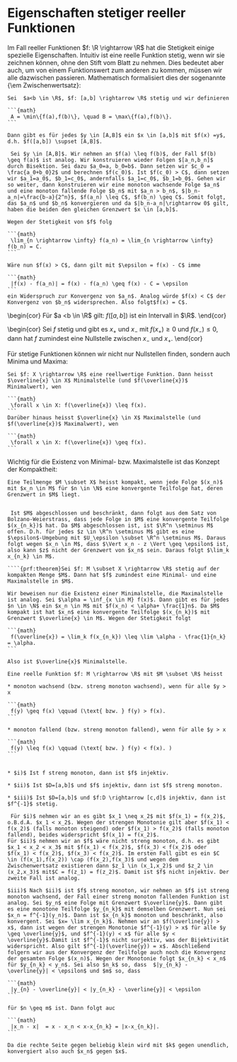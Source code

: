 # Eigenschaften stetiger reeller Funktionen

Im Fall reeller Funktionen $f: \R \rightarrow \R$ hat die Stetigkeit einige spezielle Eigenschaften. Intuitiv ist eine reelle Funktion stetig, wenn wir sie zeichnen können, ohne den Stift vom Blatt zu nehmen. Dies bedeutet aber auch, um von einem Funktionswert zum anderen zu kommen, müssen wir alle dazwischen passieren. Mathematisch formalisiert dies der sogenannte {\em Zwischenwertsatz}:

````{prf:theorem}
Sei  $a<b \in \R$, $f: [a,b] \rightarrow \R$ stetig und wir definieren

```{math}
 A = \min\{f(a),f(b)\}, \quad B = \max\{f(a),f(b)\}.
```

Dann gibt es für jedes $y \in [A,B]$ ein $x \in [a,b]$ mit $f(x) =y$, d.h. $f([a,b]) \supset [A,B]$.
````

````{prf:proof}
 Sei $y \in [A,B]$. Wir nehmen an $f(a) \leq f(b)$, der Fall $f(b) \geq f(a)$ ist analog. Wir konstruieren wieder Folgen $[a_n,b_n]$ durch Bisektion. Sei dazu $a_0=a, b_0=b$. Dann setzen wir $c_0 = \frac{a_0+b_0}2$ und berechnen $f(c_0)$. Ist $f(c_0) > C$, dann setzen wir $a_1=a_0$, $b_1=c_0$, andernfalls $a_1=c_0$, $b_1=b_0$. Gehen wir so weiter, dann konstruieren wir eine monoton wachsende Folge $a_n$ und eine monoton fallende Folge $b_n$ mit $a_n > b_n$, $|b_n-a_n|=\frac{b-a}{2^n}$, $f(a_n) \leq C$, $f(b_n) \geq C$. Somit folgt, das $a_n$ und $b_n$ konvergieren und da $|b_n-a_n|\rightarrow 0$ gilt, haben die beiden den gleichen Grenzwert $x \in [a,b]$.

Wegen der Stetigkeit von $f$ folg

```{math}
 \lim_{n \rightarrow \infty} f(a_n) = \lim_{n \rightarrow \infty} f(b_n) = C.
```

Wäre nun $f(x) > C$, dann gilt mit $\epsilon = f(x) - C$ imme

```{math}
 |f(x) - f(a_n)| = f(x) - f(a_n) \geq f(x) - C = \epsilon
```
ein Widerspruch zur Konvergenz von $a_n$. Analog würde $f(x) < C$ der Konvergenz von $b_n$ widersprechen. Also folgt$f(x) = C$.
````

\begin{cor}
Für $a <b \in \R$ gilt: $f([a,b])$ ist ein Intervall in $\R$.
\end{cor}

\begin{cor}
Sei $f$ stetig und gibt es $x_+$ und $x_-$ mit $f(x_+) \geq 0$ und $f(x_-) \leq 0$, dann hat $f$ zumindest eine Nullstelle zwischen $x_-$ und $x_+$.
\end{cor}

Für stetige Funktionen können wir nicht nur Nullstellen finden, sondern auch Minima und Maxima:

````{prf:definition}
Sei $f: X \rightarrow \R$ eine reellwertige Funktion. Dann heisst $\overline{x} \in X$ Minimalstelle (und $f(\overline{x})$ Minimalwert), wen

```{math}
 \forall x \in X: f(\overline{x}) \leq f(x).
```
Darüber hinaus heisst $\overline{x} \in X$ Maximalstelle (und $f(\overline{x})$ Maximalwert), wen

```{math}
 \forall x \in X: f(\overline{x}) \geq f(x).
```
````

Wichtig für die Existenz von Minimal- bzw. Maximalstelle ist das Konzept der Kompaktheit:

````{prf:definition}
Eine Teilmenge $M \subset X$ heisst kompakt, wenn jede Folge $(x_n)$ mit $x_n \in M$ für $n \in \N$ eine konvergente Teilfolge hat, deren Grenzwert in $M$ liegt.
````

````{prf:theorem}$M \subset \R^n$ ist genau dann kompakt, wenn $M$ abgeschlossen und beschränkt ist.
````

````{prf:proof}
 Ist $M$ abgeschlossen und beschränkt, dann folgt aus dem Satz von Bolzano-Weierstrass, dass jede Folge in $M$ eine konvergente Teilfolge $(x_{n_k})$ hat. Da $M$ abgeschlossen ist, ist $\R^n \setminus M$ offen. D.h. für jedes $z \in \R^n \setminus M$ gibt es eine $\epsilon$-Umgebung mit $U_\epsilon \subset \R^n \setminus M$. Daraus folgt wegen $x_n \in M$, dass $\Vert x_n - z \Vert \geq \epsilon$ ist, also kann $z$ nicht der Grenzwert von $x_n$ sein. Daraus folgt $\lim_k x_{n_k} \in M$.

````{prf:theorem}Sei $f: M \subset X \rightarrow \R$ stetig auf der kompakten Menge $M$. Dann hat $f$ zumindest eine Minimal- und eine Maximalstelle in $M$.
````

````{prf:proof}
Wir beweisen nur die Existenz einer Minimalstelle, die Maximalstelle ist analog. Sei $\alpha = \inf_{x \in M} f(x)$. Dann gibt es für jedes $n \in \N$ ein $x_n \in M$ mit $f(x_n) < \alpha+ \frac{1}n$. Da $M$ kompakt ist hat $x_n$ eine konvergente Teilfolge $(x_{n_k})$ mit Grenzwert $\overline{x} \in M$. Wegen der Stetigkeit folgt

```{math}
 f(\overline{x}) = \lim_k f(x_{n_k}) \leq \lim \alpha - \frac{1}{n_k} = \alpha.
```

Also ist $\overline{x}$ Minimalstelle.
````

````{prf:definition}
Eine reelle Funktion $f: M \rightarrow \R$ mit $M \subset \R$ heisst

* monoton wachsend (bzw. streng monoton wachsend), wenn für alle $y > x

```{math}
 f(y) \geq f(x) \qquad (\text{ bzw. } f(y) > f(x).
```

* monoton fallend (bzw. streng monoton fallend), wenn für alle $y > x

```{math}
 f(y) \leq f(x) \qquad (\text{ bzw. } f(y) < f(x). )
```

````

````{prf:theorem} Für $D \subset \R$ und $f: D \rightarrow \R$ gelten die folgenden Eigenschaften:

* $i)$ Ist f streng monoton, dann ist $f$ injektiv.

* $ii)$ Ist $D=[a,b]$ und $f$ injektiv, dann ist $f$ streng monoton.

* $iii)$ Ist $D=[a,b]$ und $f:D \rightarrow [c,d]$ injektiv, dann ist $f^{-1}$ stetig.
````

````{prf:proof}
 Für $i)$ nehmen wir an es gibt $x_1 \neq x_2$ mit $f(x_1) = f(x_2)$, o.B.d.A. $x_1 < x_2$. Wegen der strengen Monotonie gilt aber $f(x_1) < f(x_2)$ (falls monoton steigend) oder $f(x_1) > f(x_2)$ (falls monoton fallend), beides widerspricht $f(x_1) = f(x_2)$.
Für $ii)$ nehmen wir an $f$ wäre nicht streng monoton, d.h. es gibt $x_1 < x_2 < x_3$ mit $f(x_1) < f(x_2)$, $f(x_3) < f(x_2)$ oder $f(x_1) < f(x_2)$, $f(x_3) < f(x_2)$. Im ersten Fall gibt es ein $C \in (f(x_1),f(x_2)) \cap (f(x_2),f(x_3)$ und wegen dem Zwischenwertsatz existieren dann $z_1 \in (x_1,x_2)$ und $z_2 \in (x_2,x_3)$ mit$C = f(z_1) = f(z_2)$. Damit ist $f$ nicht injektiv. Der zweite Fall ist analog.

$iii)$ Nach $ii)$ ist $f$ streng monoton, wir nehmen an $f$ ist streng monoton wachsend, der Fall einer streng monoton fallenden Funktion ist analog. Sei $y_n$ eine Folge mit Grenzwert $\overline{y}$. Dann gibt es eine monotone Teilfolge $y_{n_k}$ mit demselben Grenzwert. Nun sei $x_n = f^{-1}(y_n)$. Dann ist $x_{n_k}$ monoton und beschränkt, also konvergent. Sei $x= \lim x_{n_k}$. Nehmen wir an $f(\overline{y}) > x$, dann ist wegen der strengen Monotonie $f^{-1}(y) > x$ für alle $y \geq \overline{y}$, und $f^{-1}(y) < x$ für alle $y < \overline{y}$.Damit ist $f^{-1}$ nicht surjektiv, was der Bijektivität widerspricht. Also gilt $f^{-1}(\overline{y}) = x$. Abschließend folgern wir aus der Konvergenz der Teilfolge auch noch die Konvergenz der gesamten Folge $(x_n)$. Wegen der Monotonie folgt $x_{n_k} < x_n$ für $y_{n_k} < y_n$. Sei also $n_k$ so, dass  $|y_{n_k} - \overline{y}| < \epsilon$ und $m$ so, dass

```{math}
 |y_{n} - \overline{y}| < |y_{n_k} - \overline{y}| < \epsilon
```

für $n \geq m$ ist. Dann folgt auc

```{math}
 |x_n - x|  = x - x_n < x-x_{n_k} = |x-x_{n_k}|.
```

Da die rechte Seite gegen beliebig klein wird mit $k$ gegen unendlich, konvergiert also auch $x_n$ gegen $x$.
````
